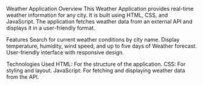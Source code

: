 Weather Application
Overview
This Weather Application provides real-time weather information for any city. It is built using HTML, CSS, and JavaScript. The application fetches weather data from an external API and displays it in a user-friendly format.
   
Features
Search for current weather conditions by city name.
Display temperature, humidity, wind speed, and up to five days of Weather forecast.
User-friendly interface with responsive design.

Technologies Used
HTML: For the structure of the application.
CSS: For styling and layout.
JavaScript: For fetching and displaying weather data from the API.
